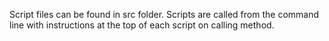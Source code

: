 Script files can be found in src folder. Scripts are called from the command line with instructions at the top of each script on calling method.
